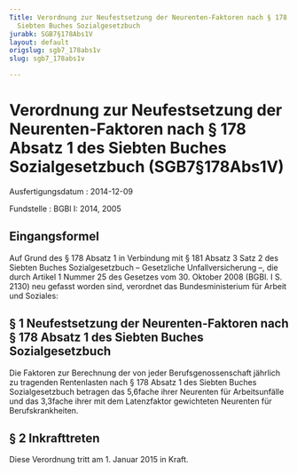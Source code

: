 ```yaml
---
Title: Verordnung zur Neufestsetzung der Neurenten-Faktoren nach § 178 Absatz 1 des
  Siebten Buches Sozialgesetzbuch
jurabk: SGB7§178Abs1V
layout: default
origslug: sgb7_178abs1v
slug: sgb7_178abs1v

---
```


# Verordnung zur Neufestsetzung der Neurenten-Faktoren nach § 178 Absatz 1 des Siebten Buches Sozialgesetzbuch (SGB7§178Abs1V)

Ausfertigungsdatum
:   2014-12-09

Fundstelle
:   BGBl I: 2014, 2005


## Eingangsformel

Auf Grund des § 178 Absatz 1 in Verbindung mit § 181 Absatz 3 Satz 2 des Siebten Buches Sozialgesetzbuch – Gesetzliche Unfallversicherung –, die durch Artikel 1 Nummer 25 des Gesetzes vom 30. Oktober 2008 (BGBl. I S. 2130) neu gefasst worden sind, verordnet das Bundesministerium für Arbeit und Soziales:


## § 1 Neufestsetzung der Neurenten-Faktoren nach § 178 Absatz 1 des Siebten Buches Sozialgesetzbuch

Die Faktoren zur Berechnung der von jeder Berufsgenossenschaft jährlich zu tragenden Rentenlasten nach § 178 Absatz 1 des Siebten Buches Sozialgesetzbuch betragen das 5,6fache ihrer Neurenten für Arbeitsunfälle und das 3,3fache ihrer mit dem Latenzfaktor gewichteten Neurenten für Berufskrankheiten.


## § 2 Inkrafttreten

Diese Verordnung tritt am 1. Januar 2015 in Kraft.

